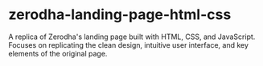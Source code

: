 # zerodha-landing-page-html-css
A replica of Zerodha's landing page built with HTML, CSS, and JavaScript. Focuses on replicating the clean design, intuitive user interface, and key elements of the original page.
